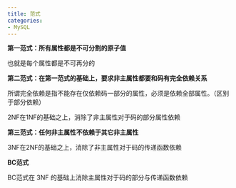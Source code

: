 ```yaml
---
title: 范式
categories: 
- MySQL
---
```


**第一范式：所有属性都是不可分割的原子值**

也就是每个属性都是不可再分的

**第二范式：在第一范式的基础上，要求非主属性都要和码有完全依赖关系**

所谓完全依赖是指不能存在仅依赖码一部分的属性，必须是依赖全部属性。（区别于部分依赖）

2NF在1NF的基础之上，消除了非主属性对于码的部分属性依赖

**第三范式：任何非主属性不依赖于其它非主属性**

3NF在2NF的基础之上，消除了非主属性对于码的传递函数依赖

**BC范式**

BC范式在 3NF 的基础上消除主属性对于码的部分与传递函数依赖

